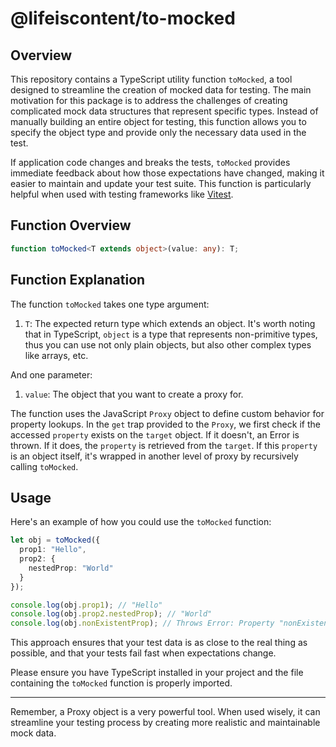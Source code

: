 # @lifeiscontent/to-mocked

## Overview

This repository contains a TypeScript utility function `toMocked`, a tool designed to streamline the creation of mocked data for testing. The main motivation for this package is to address the challenges of creating complicated mock data structures that represent specific types. Instead of manually building an entire object for testing, this function allows you to specify the object type and provide only the necessary data used in the test.

If application code changes and breaks the tests, `toMocked` provides immediate feedback about how those expectations have changed, making it easier to maintain and update your test suite. This function is particularly helpful when used with testing frameworks like [Vitest](https://vitest.dev/).

## Function Overview

```ts
function toMocked<T extends object>(value: any): T;
```

## Function Explanation

The function `toMocked` takes one type argument:

1. `T`: The expected return type which extends an object. It's worth noting that in TypeScript, `object` is a type that represents non-primitive types, thus you can use not only plain objects, but also other complex types like arrays, etc.

And one parameter:

1. `value`: The object that you want to create a proxy for.

The function uses the JavaScript `Proxy` object to define custom behavior for property lookups. In the `get` trap provided to the `Proxy`, we first check if the accessed `property` exists on the `target` object. If it doesn't, an Error is thrown. If it does, the `property` is retrieved from the `target`. If this `property` is an object itself, it's wrapped in another level of proxy by recursively calling `toMocked`.

## Usage

Here's an example of how you could use the `toMocked` function:

```ts
let obj = toMocked({
  prop1: "Hello",
  prop2: {
    nestedProp: "World"
  }
});

console.log(obj.prop1); // "Hello"
console.log(obj.prop2.nestedProp); // "World"
console.log(obj.nonExistentProp); // Throws Error: Property "nonExistentProp" does not exist on...
```

This approach ensures that your test data is as close to the real thing as possible, and that your tests fail fast when expectations change.

Please ensure you have TypeScript installed in your project and the file containing the `toMocked` function is properly imported.

---

Remember, a Proxy object is a very powerful tool. When used wisely, it can streamline your testing process by creating more realistic and maintainable mock data.